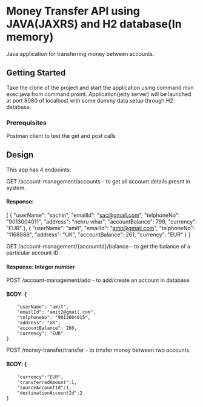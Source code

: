 # Money Transfer API using JAVA(JAXRS) and H2 database(In memory)
Java application for transferring money between accounts.

## Getting Started

Take the clone of the project and start the application using command mvn exec:java from command promt.
Application(jetty server) will be launched at port 8080 of localhost with some dummy data setup through H2 database.

### Prerequisites
Postman client to test the get and post calls

## Design
This app has 4 endpoints:

GET /account-management/accounts - to get all account details presnt in system.
#### Response:
[
    {
        "userName": "sachin",
        "emailId": "sac@gmail.com",
        "telphoneNo": "9013004011",
        "address": "nehru vihar",
        "accountBalance": 799,
        "currency": "EUR"
    },
    {
        "userName": "amit",
        "emailId": "amit@gmail.com",
        "telphoneNo": "1168888",
        "address": "UK",
        "accountBalance": 261,
        "currency": "EUR"
    }
]

GET /account-management/{accountId}/balance - to get the balance of a particular account ID.
#### Response: Integer number

POST /account-management/add - to add/create an account in database
#### BODY: {
        "userName": "amit",
        "emailId": "amit2@gmail.com",
        "telphoneNo": "9013004015",
        "address": "UK",
        "accountBalance": 260,
        "currency": "EUR"
    }

POST /money-transfer/transfer - to trnsfer money between two accounts.
#### BODY: {  
        "currency":"EUR",
        "transferredAmount":1,
        "sourceAccountId":1,
        "destinationAccountId":2
    }


